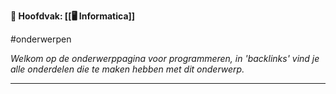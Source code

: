 **📂 Hoofdvak: [[🖥️ Informatica]]**

#onderwerpen

*Welkom op de onderwerppagina voor programmeren, in 'backlinks' vind je alle onderdelen die te maken hebben met dit onderwerp.*

---

